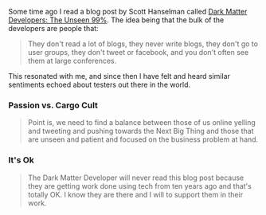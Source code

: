 Some time ago I read a blog post by Scott Hanselman called [Dark Matter Developers: The Unseen 99%](http://www.hanselman.com/blog/DarkMatterDevelopersTheUnseen99.aspx). The idea being that the bulk of the developers are people that: 

> They don't read a lot of blogs, they never write blogs, they don't go to user groups, they don't tweet or facebook, and you don't often see them at large conferences.

This resonated with me, and since then I have felt and heard similar sentiments echoed about testers out there in the world.

### Passion vs. Cargo Cult

>Point is, we need to find a balance between those of us online yelling and tweeting and pushing towards the Next Big Thing and those that are unseen and patient and focused on the business problem at hand.

### It's Ok
>The Dark Matter Developer will never read this blog post because they are getting work done using tech from ten years ago and that's totally OK. I know they are there and I will to support them in their work.